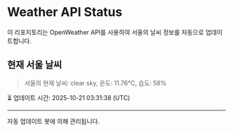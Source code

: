 
# Weather API Status

이 리포지토리는 OpenWeather API를 사용하여 서울의 날씨 정보를 자동으로 업데이트합니다.

## 현재 서울 날씨
> 서울의 현재 날씨: clear sky, 온도: 11.76°C, 습도: 58%

⏳ 업데이트 시간: 2025-10-21 03:31:38 (UTC)

---
자동 업데이트 봇에 의해 관리됩니다.
